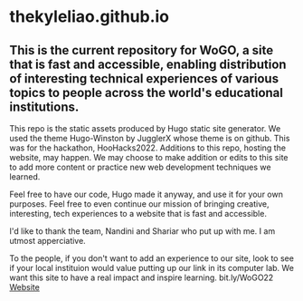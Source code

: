 # thekyleliao.github.io

## This is the current repository for WoGO, a site that is fast and accessible, enabling distribution of interesting technical experiences of various topics to people across the world's educational institutions.

This repo is the static assets produced by Hugo static site generator. We used the theme Hugo-Winston by JugglerX whose theme is on github.
This was for the hackathon, HooHacks2022.
Additions to this repo, hosting the website, may happen. We may choose to make addition or edits to this site to add more content or practice new web development techniques we learned.

Feel free to have our code, Hugo made it anyway, and use it for your own purposes. Feel free to even continue our mission of bringing creative, interesting, tech experiences to a website that is fast and accessible.

I'd like to thank the team, Nandini and Shariar who put up with me. I am utmost apperciative.

To the people, if you don't want to add an experience to our site, look to see if your local instituion would value putting up our link in its computer lab. We want this site to have a real impact and inspire learning. bit.ly/WoGO22
[Website](thekyleliao.github.io)
